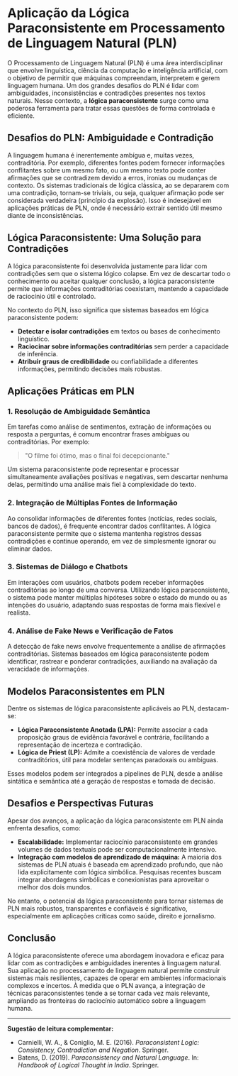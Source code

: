
# Aplicação da Lógica Paraconsistente em Processamento de Linguagem Natural (PLN)

O Processamento de Linguagem Natural (PLN) é uma área interdisciplinar que envolve linguística, ciência da computação e inteligência artificial, com o objetivo de permitir que máquinas compreendam, interpretem e gerem linguagem humana. Um dos grandes desafios do PLN é lidar com ambiguidades, inconsistências e contradições presentes nos textos naturais. Nesse contexto, a **lógica paraconsistente** surge como uma poderosa ferramenta para tratar essas questões de forma controlada e eficiente.

## Desafios do PLN: Ambiguidade e Contradição

A linguagem humana é inerentemente ambígua e, muitas vezes, contraditória. Por exemplo, diferentes fontes podem fornecer informações conflitantes sobre um mesmo fato, ou um mesmo texto pode conter afirmações que se contradizem devido a erros, ironias ou mudanças de contexto. Os sistemas tradicionais de lógica clássica, ao se depararem com uma contradição, tornam-se triviais, ou seja, qualquer afirmação pode ser considerada verdadeira (princípio da explosão). Isso é indesejável em aplicações práticas de PLN, onde é necessário extrair sentido útil mesmo diante de inconsistências.

## Lógica Paraconsistente: Uma Solução para Contradições

A lógica paraconsistente foi desenvolvida justamente para lidar com contradições sem que o sistema lógico colapse. Em vez de descartar todo o conhecimento ou aceitar qualquer conclusão, a lógica paraconsistente permite que informações contraditórias coexistam, mantendo a capacidade de raciocínio útil e controlado.

No contexto do PLN, isso significa que sistemas baseados em lógica paraconsistente podem:

- **Detectar e isolar contradições** em textos ou bases de conhecimento linguístico.
- **Raciocinar sobre informações contraditórias** sem perder a capacidade de inferência.
- **Atribuir graus de credibilidade** ou confiabilidade a diferentes informações, permitindo decisões mais robustas.

## Aplicações Práticas em PLN

### 1. Resolução de Ambiguidade Semântica

Em tarefas como análise de sentimentos, extração de informações ou resposta a perguntas, é comum encontrar frases ambíguas ou contraditórias. Por exemplo:

> "O filme foi ótimo, mas o final foi decepcionante."

Um sistema paraconsistente pode representar e processar simultaneamente avaliações positivas e negativas, sem descartar nenhuma delas, permitindo uma análise mais fiel à complexidade do texto.

### 2. Integração de Múltiplas Fontes de Informação

Ao consolidar informações de diferentes fontes (notícias, redes sociais, bancos de dados), é frequente encontrar dados conflitantes. A lógica paraconsistente permite que o sistema mantenha registros dessas contradições e continue operando, em vez de simplesmente ignorar ou eliminar dados.

### 3. Sistemas de Diálogo e Chatbots

Em interações com usuários, chatbots podem receber informações contraditórias ao longo de uma conversa. Utilizando lógica paraconsistente, o sistema pode manter múltiplas hipóteses sobre o estado do mundo ou as intenções do usuário, adaptando suas respostas de forma mais flexível e realista.

### 4. Análise de Fake News e Verificação de Fatos

A detecção de fake news envolve frequentemente a análise de afirmações contraditórias. Sistemas baseados em lógica paraconsistente podem identificar, rastrear e ponderar contradições, auxiliando na avaliação da veracidade de informações.

## Modelos Paraconsistentes em PLN

Dentre os sistemas de lógica paraconsistente aplicáveis ao PLN, destacam-se:

- **Lógica Paraconsistente Anotada (LPA):** Permite associar a cada proposição graus de evidência favorável e contrária, facilitando a representação de incerteza e contradição.
- **Lógica de Priest (LP):** Admite a coexistência de valores de verdade contraditórios, útil para modelar sentenças paradoxais ou ambíguas.

Esses modelos podem ser integrados a pipelines de PLN, desde a análise sintática e semântica até a geração de respostas e tomada de decisão.

## Desafios e Perspectivas Futuras

Apesar dos avanços, a aplicação da lógica paraconsistente em PLN ainda enfrenta desafios, como:

- **Escalabilidade:** Implementar raciocínio paraconsistente em grandes volumes de dados textuais pode ser computacionalmente intensivo.
- **Integração com modelos de aprendizado de máquina:** A maioria dos sistemas de PLN atuais é baseada em aprendizado profundo, que não lida explicitamente com lógica simbólica. Pesquisas recentes buscam integrar abordagens simbólicas e conexionistas para aproveitar o melhor dos dois mundos.

No entanto, o potencial da lógica paraconsistente para tornar sistemas de PLN mais robustos, transparentes e confiáveis é significativo, especialmente em aplicações críticas como saúde, direito e jornalismo.

## Conclusão

A lógica paraconsistente oferece uma abordagem inovadora e eficaz para lidar com as contradições e ambiguidades inerentes à linguagem natural. Sua aplicação no processamento de linguagem natural permite construir sistemas mais resilientes, capazes de operar em ambientes informacionais complexos e incertos. À medida que o PLN avança, a integração de técnicas paraconsistentes tende a se tornar cada vez mais relevante, ampliando as fronteiras do raciocínio automático sobre a linguagem humana.

___

**Sugestão de leitura complementar:**
- Carnielli, W. A., & Coniglio, M. E. (2016). *Paraconsistent Logic: Consistency, Contradiction and Negation*. Springer.
- Batens, D. (2019). *Paraconsistency and Natural Language*. In: *Handbook of Logical Thought in India*. Springer.

